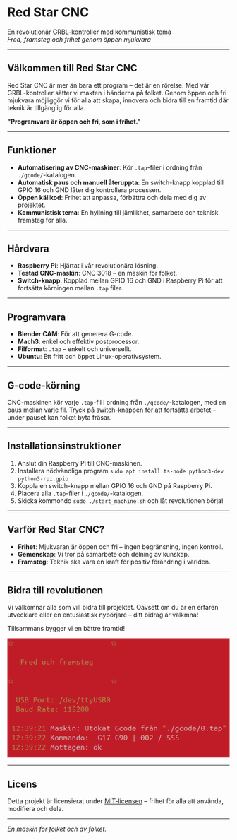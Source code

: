 # Red Star CNC  
En revolutionär GRBL-kontroller med kommunistisk tema  
*Fred, framsteg och frihet genom öppen mjukvara*

---

## Välkommen till Red Star CNC  
Red Star CNC är mer än bara ett program – det är en rörelse. Med vår GRBL-kontroller sätter vi makten i händerna på folket. Genom öppen och fri mjukvara möjliggör vi för alla att skapa, innovera och bidra till en framtid där teknik är tillgänglig för alla. 

**"Programvara är öppen och fri, som i frihet."**  

---

## Funktioner
- **Automatisering av CNC-maskiner**: Kör `.tap`-filer i ordning från `./gcode/`-katalogen.
- **Automatisk paus och manuell återuppta**: En switch-knapp kopplad till GPIO 16 och GND låter dig kontrollera processen.
- **Öppen källkod**: Frihet att anpassa, förbättra och dela med dig av projektet.
- **Kommunistisk tema**: En hyllning till jämlikhet, samarbete och teknisk framsteg för alla.

---

## Hårdvara
- **Raspberry Pi**: Hjärtat i vår revolutionära lösning.
- **Testad CNC-maskin**: CNC 3018 – en maskin för folket.
- **Switch-knapp**: Kopplad mellan GPIO 16 och GND i Raspberry Pi för att fortsätta körningen mellan `.tap` filer.

---

## Programvara
- **Blender CAM**: För att generera G-code.
- **Mach3**: enkel och effektiv postprocessor.
- **Filformat**: `.tap` – enkelt och universellt.
- **Ubuntu**: Ett fritt och öppet Linux-operativsystem.

---

## G-code-körning
CNC-maskinen kör varje `.tap`-fil i ordning från `./gcode/`-katalogen, med en paus mellan varje fil. Tryck på switch-knappen för att fortsätta arbetet – under pauset kan folket byta fräsar.

---

## Installationsinstruktioner
1. Anslut din Raspberry Pi till CNC-maskinen.
2. Installera nödvändliga program `sudo apt install ts-node python3-dev python3-rpi.gpio`
3. Koppla en switch-knapp mellan GPIO 16 och GND på Raspberry Pi.
4. Placera alla `.tap`-filer i `./gcode/`-katalogen.
5. Skicka kommondo `sudo ./start_machine.sh` och låt revolutionen börja!

---

## Varför Red Star CNC?
- **Frihet**: Mjukvaran är öppen och fri – ingen begränsning, ingen kontroll.
- **Gemenskap**: Vi tror på samarbete och delning av kunskap.
- **Framsteg**: Teknik ska vara en kraft för positiv förändring i världen.

---

## Bidra till revolutionen
Vi välkomnar alla som vill bidra till projektet. Oavsett om du är en erfaren utvecklare eller en entusiastisk nybörjare – ditt bidrag är välkmna!  

Tillsammans bygger vi en bättre framtid!

![Screenshot](https://raw.githubusercontent.com/SaariTech/Red-Star-CNC/refs/heads/main/screenshot.webp)


---

## Licens
Detta projekt är licensierat under [MIT-licensen](LICENSE) – frihet för alla att använda, modifiera och dela.  

---

*En maskin för folket och av folket.*
